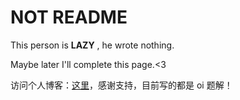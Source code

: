 # NOT README

This person is **LAZY** , he wrote nothing.

Maybe later I'll complete this page.<3

访问个人博客：[这里](https://www.cnblogs.com/-cchen-)，感谢支持，目前写的都是 oi 题解！
